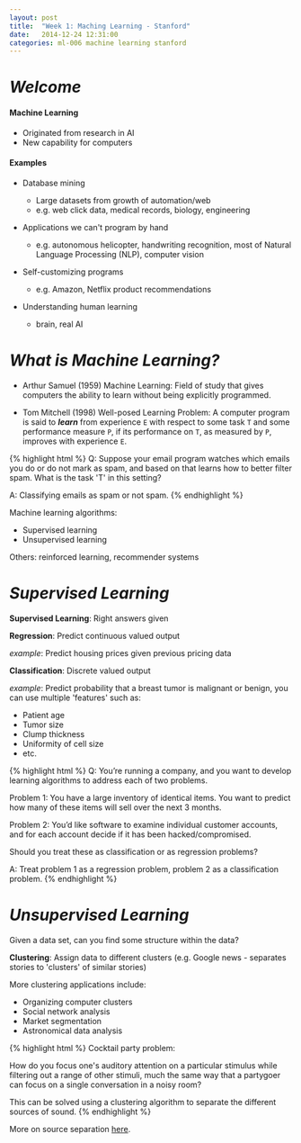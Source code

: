 ```yaml
---
layout: post
title:  "Week 1: Maching Learning - Stanford"
date:   2014-12-24 12:31:00
categories: ml-006 machine learning stanford
---
```


# **_Welcome_**

#### Machine Learning

- Originated from research in AI
- New capability for computers

#### Examples

- Database mining
  - Large datasets from growth of automation/web
  - e.g. web click data, medical records, biology, engineering

- Applications we can't program by hand
  - e.g. autonomous helicopter, handwriting recognition, most of Natural Language Processing (NLP), computer vision

- Self-customizing programs
  - e.g. Amazon, Netflix product recommendations

- Understanding human learning 
  - brain, real AI

# **_What is Machine Learning?_**

- Arthur Samuel (1959) Machine Learning: Field of study that gives computers the ability to learn without being explicitly programmed.

- Tom Mitchell (1998) Well-posed Learning Problem: A computer program is said to **_learn_** from experience `E` with respect to some task `T` and some performance measure `P`, if its performance on `T`, as measured by `P`, improves with experience `E`.

{% highlight html %}
Q: Suppose your email program watches which emails you
do or do not mark as spam, and based on that learns 
how to better filter spam. What is the task 'T' in 
this setting?

A: Classifying emails as spam or not spam.
{% endhighlight %}

Machine learning algorithms:

- Supervised learning
- Unsupervised learning

Others: reinforced learning, recommender systems

# **_Supervised Learning_**

__Supervised Learning__: Right answers given

__Regression__: Predict continuous valued output

_example_: Predict housing prices given previous pricing data

__Classification__: Discrete valued output

_example_: Predict probability that a breast tumor is malignant or benign, you can use multiple 'features' such as:

- Patient age
- Tumor size
- Clump thickness
- Uniformity of cell size
- etc.


{% highlight html %}
Q: You’re running a company, and you want to develop
learning algorithms to address each of two problems.

Problem 1: You have a large inventory of identical
items. You want to predict how many of these items
will sell over the next 3 months.

Problem 2: You’d like software to examine individual
customer accounts, and for each account decide if it
has been hacked/compromised.

Should you treat these as classification or as
regression problems?

A: Treat problem 1 as a regression problem, problem 2
as a classification problem.
{% endhighlight %}

# **_Unsupervised Learning_**

Given a data set, can you find some structure within the data?

__Clustering__: Assign data to different clusters (e.g. Google news - separates stories to 'clusters' of similar stories)

More clustering applications include: 

- Organizing computer clusters
- Social network analysis
- Market segmentation
- Astronomical data analysis

{% highlight html %}
Cocktail party problem:

How do you focus one's auditory attention on a
particular stimulus while filtering out a range of
other stimuli, much the same way that a partygoer can
focus on a single conversation in a noisy room?

This can be solved using a clustering algorithm to
separate the different sources of sound.
{% endhighlight %}

More on source separation [here][source_separation_wiki].

[source_separation_wiki]: http://en.wikipedia.org/wiki/Source_separation